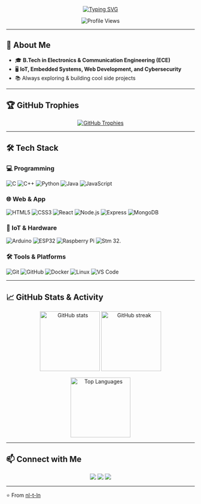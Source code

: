 <!-- Profile README for nl-t-ln -->
<p align="center">
  <a href="https://git.io/typing-svg">
    <img src="https://readme-typing-svg.herokuapp.com?size=32&duration=4000&multiline=true&width=600&height=120&lines=        Hi%2C+I'm+Nitin+Pandey" alt="Typing SVG" />
  </a>
</p>

<p align="center">
  <img src="https://komarev.com/ghpvc/?username=nl-t-ln&label=Profile%20views&color=0e75b6&style=flat" alt="Profile Views" />
</p>

---

## 🚀 About Me
- 🎓 **B.Tech in Electronics & Communication Engineering (ECE)**
- 🖥️ **IoT, Embedded Systems, Web Development, and Cybersecurity**
- 📚 Always exploring & building cool side projects

---

## 🏆 GitHub Trophies
<p align="center">
  <a href="https://github.com/ryo-ma/github-profile-trophy">
    <img src="https://github-profile-trophy.vercel.app/?username=nl-t-ln&theme=tokyonight&margin-w=10&margin-h=10&row=2&column=3" alt="GitHub Trophies"/>
  </a>
</p>

---

## 🛠️ Tech Stack

### 💻 Programming
![C](https://img.shields.io/badge/C-A8B9CC?style=for-the-badge&logo=c&logoColor=black)
![C++](https://img.shields.io/badge/C++-00599C?style=for-the-badge&logo=cplusplus&logoColor=white)
![Python](https://img.shields.io/badge/Python-3776AB?style=for-the-badge&logo=python&logoColor=white)
![Java](https://img.shields.io/badge/Java-007396?style=for-the-badge&logo=java&logoColor=white)
![JavaScript](https://img.shields.io/badge/JavaScript-F7E017?style=for-the-badge&logo=javascript&logoColor=black)

### 🌐 Web & App
![HTML5](https://img.shields.io/badge/HTML5-E34F26?style=for-the-badge&logo=html5&logoColor=white)
![CSS3](https://img.shields.io/badge/CSS3-1572B6?style=for-the-badge&logo=css3&logoColor=white)
![React](https://img.shields.io/badge/React-20232a?style=for-the-badge&logo=react&logoColor=61DAFB)
![Node.js](https://img.shields.io/badge/Node.js-339933?style=for-the-badge&logo=nodedotjs&logoColor=white)
![Express](https://img.shields.io/badge/Express-000000?style=for-the-badge&logo=express&logoColor=white)
![MongoDB](https://img.shields.io/badge/MongoDB-4EA94B?style=for-the-badge&logo=mongodb&logoColor=white)

### 🔌 IoT & Hardware
![Arduino](https://img.shields.io/badge/Arduino-00979D?style=for-the-badge&logo=arduino&logoColor=white)
![ESP32](https://img.shields.io/badge/ESP32-000000?style=for-the-badge&logo=espressif&logoColor=white)
![Raspberry Pi](https://img.shields.io/badge/Raspberry%20Pi-C51A4A?style=for-the-badge&logo=raspberrypi&logoColor=white)
![Stm 32](https://img.shields.io/badge/STM32-03234B?style=for-the-badge&logo=stmicroelectronics&logoColor=white).

### 🛠️ Tools & Platforms
![Git](https://img.shields.io/badge/Git-F05032?style=for-the-badge&logo=git&logoColor=white)
![GitHub](https://img.shields.io/badge/GitHub-181717?style=for-the-badge&logo=github&logoColor=white)
![Docker](https://img.shields.io/badge/Docker-2496ED?style=for-the-badge&logo=docker&logoColor=white)
![Linux](https://img.shields.io/badge/Linux-FCC624?style=for-the-badge&logo=linux&logoColor=black)
![VS Code](https://img.shields.io/badge/VS%20Code-0078d7?style=for-the-badge&logo=visualstudiocode&logoColor=white)

---

## 📈 GitHub Stats & Activity

<p align="center">
  <img src="https://github-readme-stats.vercel.app/api?username=nl-t-ln&show_icons=true&theme=tokyonight" alt="GitHub stats" height="160"/>
  <img src="https://github-readme-streak-stats.herokuapp.com/?user=nl-t-ln&theme=tokyonight" alt="GitHub streak" height="160"/>
</p>

<p align="center">
  <img src="https://github-readme-stats.vercel.app/api/top-langs/?username=nl-t-ln&layout=compact&theme=tokyonight" alt="Top Languages" height="160"/>
</p>


---

## 📫 Connect with Me
<p align="center">
  <a href="https://github.com/nl-t-ln"><img src="https://img.shields.io/badge/GitHub-181717?style=for-the-badge&logo=github&logoColor=white"></a>
  <a href="https://linkedin.com/in/-nitinpandey-"><img src="https://img.shields.io/badge/LinkedIn-0077B5?style=for-the-badge&logo=linkedin&logoColor=white"></a>
  <a href="mailto:nitinpandey11223@gmail.com"><img src="https://img.shields.io/badge/Email-D14836?style=for-the-badge&logo=gmail&logoColor=white"></a>
</p>

---

⭐️ From [nl-t-ln](https://github.com/nl-t-ln)
